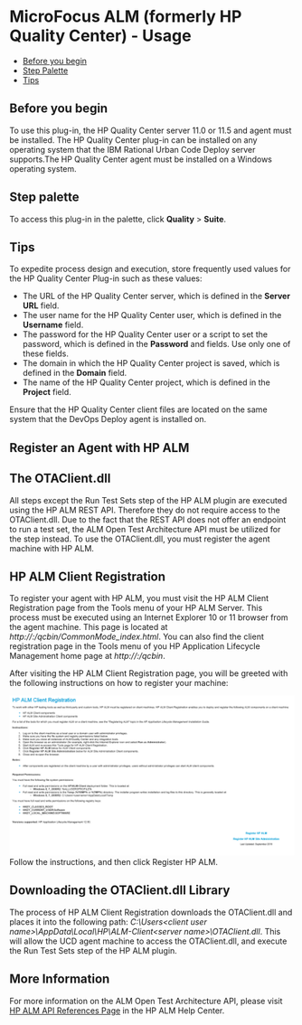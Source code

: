 
# MicroFocus ALM (formerly HP Quality Center) - Usage

* [Before you begin](#before-you-begin)
* [Step Palette](#step-palette)
* [Tips](#tips)

## Before you begin

To use this plug-in, the HP Quality Center server 11.0 or 11.5 and agent must be installed. The HP Quality Center plug-in can be installed on any operating system that the IBM Rational Urban Code Deploy server supports.The HP Quality Center agent must be installed on a Windows operating system.

## **Step palette**

To access this plug-in in the palette, click **Quality** > **Suite**.

## **Tips**

To expedite process design and execution, store frequently used values for the HP Quality Center Plug-in such as these values:

* The URL of the HP Quality Center server, which is defined in the **Server URL** field.
* The user name for the HP Quality Center user, which is defined in the **Username** field.
* The password for the HP Quality Center user or a script to set the password, which is defined in the **Password** and  fields. Use only one of these fields.
* The domain in which the HP Quality Center project is saved, which is defined in the **Domain** field.
* The name of the HP Quality Center project, which is defined in the **Project** field.

Ensure that the HP Quality Center client files are located on the same system that the DevOps Deploy agent is installed on.

## Register an Agent with HP ALM

## The OTAClient.dll

All steps except the Run Test Sets step of the HP ALM plugin are executed using the HP ALM REST API. Therefore they do not require access to the OTAClient.dll. Due to the fact that the REST API does not offer an endpoint to run a test set, the ALM Open Test Architecture API must be utilized for the step instead. To use the OTAClient.dll, you must register the agent machine with HP ALM.

## HP ALM Client Registration

To register your agent with HP ALM, you must visit the HP ALM Client Registration page from the Tools menu of your HP ALM Server. This process must be executed using an Internet Explorer 10 or 11 browser from the agent machine. This page is located at *http://<hp-alm-server-name>:<port>/qcbin/CommonMode\_index.html*. You can also find the client registration page in the Tools menu of you HP Application Lifecycle Management home page at *http://<hp-alm-server-name>:<port>/qcbin*.

After visiting the HP ALM Client Registration page, you will be greeted with the following instructions on how to register your machine:

[![](media/screen-shot-2017-08-17-at-1.18.24-pm.png)](media/screen-shot-2017-08-17-at-1.18.24-pm.png)
Follow the instructions, and then click Register HP ALM.

## Downloading the OTAClient.dll Library

The process of HP ALM Client Registration downloads the OTAClient.dll and places it into the following path: *C:\Users\<client user name>\AppData\Local\HP\ALM-Client\<server name>\OTAClient.dll*. This will allow the UCD agent machine to access the OTAClient.dll, and execute the Run Test Sets step of the HP ALM plugin.

## More Information

For more information on the ALM Open Test Architecture API, please visit [HP ALM API References Page](http://alm-help.saas.hpe.com/en/12.50/online_help/Content/api_guides_main_page.htm) in the HP ALM Help Center.
